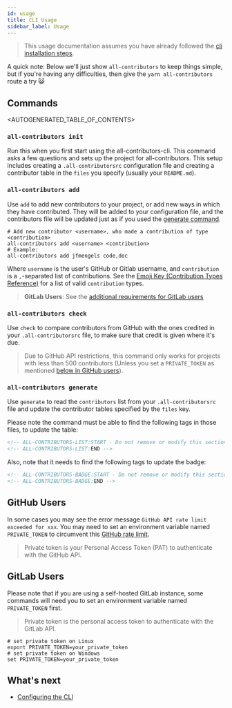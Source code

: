 ```yaml
---
id: usage
title: CLI Usage
sidebar_label: Usage
---
```


> This usage documentation assumes you have already followed the [cli installation steps](installation).

A quick note: Below we'll just show `all-contributors` to keep things simple, but if you're having any difficulties, then give the `yarn all-contributors` route a try 😺

## Commands

<AUTOGENERATED_TABLE_OF_CONTENTS>

### `all-contributors init`

Run this when you first start using the all-contributors-cli. This command asks a few questions and sets up the project for all-contributors.
This setup includes creating a `.all-contributorsrc` configuration file and creating a contributor table in the `files` you specify (usually your `README.md`).

### `all-contributors add`

Use `add` to add new contributors to your project, or add new ways in which they
have contributed. They will be added to your configuration file, and the
contributors file will be updated just as if you used the [generate command](#all-contributors-generate).

```console
# Add new contributor <username>, who made a contribution of type <contribution>
all-contributors add <username> <contribution>
# Example:
all-contributors add jfmengels code,doc
```

Where `username` is the user's GitHub or Gitlab username, and `contribution` is a
`,`-separated list of contributions. See the [Emoji Key (Contribution Types Reference)](../emoji-key)
for a list of valid `contribution` types.

> **GitLab Users**: See the [additional requirements for GitLab users](#gitlab-users)

### `all-contributors check`

Use `check` to compare contributors from GitHub with the ones credited in your
`.all-contributorsrc` file, to make sure that credit is given where
it's due.

> Due to GitHub API restrictions, this command only works for projects with less
> than 500 contributors (Unless you set a `PRIVATE_TOKEN` as mentioned [below in GitHub users](#github-users)).

### `all-contributors generate`

Use `generate` to read the `contributors` list from your `.all-contributorsrc` file
and update the contributor tables specified by the `files` key.

Please note the command must be able to find the following tags in those files, to update the table:

```markdown
<!-- ALL-CONTRIBUTORS-LIST:START - Do not remove or modify this section -->
<!-- ALL-CONTRIBUTORS-LIST:END -->
```

Also, note that it needs to find the following tags to update the badge:

```markdown
<!-- ALL-CONTRIBUTORS-BADGE:START - Do not remove or modify this section -->
<!-- ALL-CONTRIBUTORS-BADGE:END -->
```

## GitHub Users

In some cases you may see the error message `GitHub API rate limit exceeded for xxx`. You may need to set an environment variable named `PRIVATE_TOKEN` to circumvent this [GitHub rate limit](https://developer.github.com/v3/rate_limit/).

> Private token is your Personal Access Token (PAT) to authenticate with the GitHub API.

## GitLab Users

Please note that if you are using a self-hosted GitLab instance,
some commands will need you to set an environment variable named `PRIVATE_TOKEN` first.

> Private token is the personal access token to authenticate with the GitLab API.

```console
# set private token on Linux
export PRIVATE_TOKEN=your_private_token
# set private token on Windows
set PRIVATE_TOKEN=your_private_token
```

## What's next

- [Configuring the CLI](configuration)
